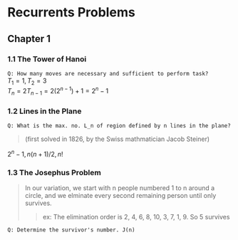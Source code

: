 # Recurrents Problems

## Chapter 1
### 1.1 The Tower of Hanoi
`Q: How many moves are necessary and sufficient to perform task?`  
$T_1 = 1, T_2 = 3$  
$T_n = 2T_{n-1} = 2(2^{n-1}) + 1 = 2^n - 1$

### 1.2 Lines in the Plane
`Q: What is the max. no. L_n of region defined by n lines in the plane?`  
> (first solved in 1826, by the Swiss mathmatician Jacob Steiner)  

$2^n - 1, n(n+1)/2, n!$

### 1.3 The Josephus Problem
> In our variation, we start with n people numbered 1 to n around a circle, and we elminate every second remaining  person until only survives.  
>> ex: The elimination order is 2, 4, 6, 8, 10, 3, 7, 1, 9. So 5 survives  

`Q: Determine the survivor's number. J(n)`

